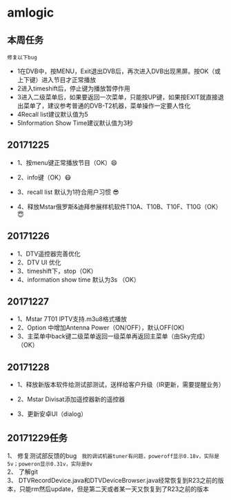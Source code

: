 # amlogic<br>
## 本周任务<br>
`修复以下bug`<br>

* 1在DVB中，按MENU，Exit退出DVB后，再次进入DVB出现黑屏。按OK（或上下键）进入节目才正常播放 <br>
* 2进入timeshift后，停止键为播放暂停作用 <br>
* 3进入二级菜单后，如果要返回一次菜单，只能按UP键，如果按EXIT就直接退出菜单了，建议参考普通的DVB-T2机器，菜单操作一定要人性化 <br>
* 4Recall list建议默认值为5 <br>
* 5Information Show Time建议默认值为3秒 <br>

## 20171225

* 1、按menu键正常播放节目（OK）:smile:

* 2、info键（OK）:mask:

* 3、recall list 默认为1符合用户习惯 :sunglasses:

* 4、释放Mstar俄罗斯&迪拜参展样机软件T10A、T10B、T10F、T10G（OK）:innocent:


## 20171226<br>

* 1、DTV遥控器完善优化 <br>
* 2、DTV UI 优化 <br>
* 3、timeshift下，stop（OK） <br>
* 4、information show time 默认为3s （OK） <br>

## 20171227<br>

* 1、Mstar 7T01 IPTV支持.m3u8格式播放<br>
* 2、Option 中增加Antenna Power（ON/OFF），默认OFF(OK) <br>
* 3、主菜单中back键二级菜单返回一级菜单再返回主菜单（由Sky完成）（OK） <br>

## 20171228 <br>

* 1、释放新版本软件给测试部测试，送样给客户升级（IR更新，需要提醒业务）

* 2、Mstar Divisat添加遥控器新的遥控器  

* 3、更新安卓UI（dialog） 

## 20171229任务 <br>
1、 修复测试部反馈的bug  
`我的调试机器tuner有问题，poweroff显示0.18v，实际是5v；poweron显示0.31v，实际是0v`  
2、 了解git<br>
3、 DTVRecordDevice.java和DTVDeviceBrowser.java经常恢复到R23之前的版本，只能rm然后update，但是第二天或者某一天又恢复到了R23之前的版本  
